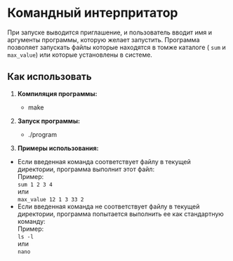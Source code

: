 # Командный интерпритатор 
При запуске выводится приглашение, и пользователь вводит имя и аргументы программы, которую желает запустить. 
Программа позволяет запускать файлы которые находятся в томже каталоге ( `sum` и `max_value`) или которые установлены в системе.


## Как использовать

1. **Компиляция программы:**
    - make

2. **Запуск программы:**
    - ./program 

3. **Примеры использования:**

- Если введенная команда соответствует файлу в текущей директории, программа выполнит этот файл:  
  Пример:  
  `sum 1 2 3 4`      
  или  
  `max_value 12 1 3 33 2`    
- Если введенная команда не соответствует файлу в текущей директории, программа попытается выполнить ее как стандартную команду:  
  Пример:  
  `ls -l`    
  или  
  `nano`  
